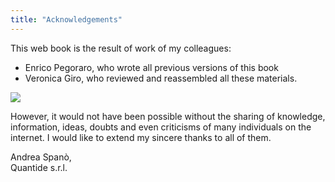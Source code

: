 ```yaml
---
title: "Acknowledgements"
---
```


This web book is the result of work of my colleagues:

* Enrico Pegoraro, who wrote all previous versions of this book
* Veronica Giro, who reviewed and reassembled all these materials.

![](images/EF5C8766.jpg)

However, it would not have been possible without the sharing of knowledge, information, ideas, doubts and even criticisms of many individuals on the internet. I would like to extend my sincere thanks to all of them.

Andrea Spanò,  
Quantide s.r.l.

